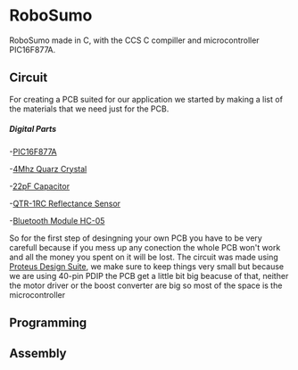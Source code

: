 # RoboSumo
RoboSumo made in C, with the CCS C compiller and microcontroller PIC16F877A.

## Circuit
For creating a PCB suited for our application we started by making a list of the materials that we need just for the PCB.
##### Digital Parts
-[PIC16F877A](https://www.arrow.com/en/products/pic16f877a-ip/microchip-technology)

-[4Mhz Quarz Crystal](https://www.arrow.com/en/products/hc49us-ff5f18-4.0000/ilsi-america)

-[22pF Capacitor](https://www.arrow.com/en/products/de11xra220kn4ap01f/murata-manufacturing)

-[QTR-1RC Reflectance Sensor](https://www.pololu.com/product/2459)

-[Bluetooth Module HC-05](https://www.arrow.com/en/products/hc-05/libelium-comunicaciones-distribuidas-sl)

So for the first step of desingning your own PCB you have to be very carefull because if you mess up any conection the whole PCB won't work and all the money you spent on it will be lost. The circuit was made using [Proteus Design Suite](https://www.labcenter.com/), we make sure to keep things very small but because we are using 40-pin PDIP the PCB get a little bit big beacuse of that, neither the motor driver or the boost converter are big so most of the space is the microcontroller 
## Programming

## Assembly
